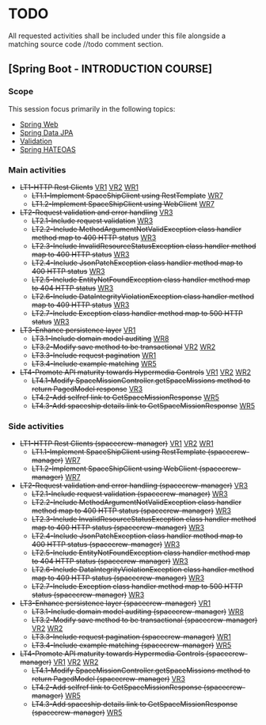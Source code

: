 # TODO

All requested activities shall be included under this file alongside a matching source code //todo comment section.

## [Spring Boot - INTRODUCTION COURSE]

### Scope

This session focus primarily in the following topics:

* [Spring Web](https://docs.spring.io/spring-boot/docs/2.4.5/reference/htmlsingle/#boot-features-developing-web-applications)
* [Spring Data JPA](https://docs.spring.io/spring-boot/docs/2.4.5/reference/htmlsingle/#boot-features-jpa-and-spring-data)
* [Validation](https://docs.spring.io/spring-boot/docs/2.4.5/reference/htmlsingle/#boot-features-validation)
* [Spring HATEOAS](https://docs.spring.io/spring-boot/docs/2.4.5/reference/htmlsingle/#boot-features-spring-hateoas)

### Main activities

- ~~LT1-HTTP Rest Clients~~
    [VR1](https://app.pluralsight.com/library/courses/spring-big-picture/table-of-contents)
    [VR2](https://app.pluralsight.com/library/courses/spring-boot-fundamentals/table-of-contents)
   [WR1](https://www.baeldung.com/spring-boot-start#web-and-the-controller)
   - ~~LT1.1-Implement SpaceShipClient using RestTemplate~~ [WR7](https://www.baeldung.com/spring-webclient-resttemplate)
   - ~~LT1.2-Implement SpaceShipClient using WebClient~~ [WR7](https://www.baeldung.com/spring-webclient-resttemplate)
- ~~LT2-Request validation and error handling~~ [VR3](https://app.pluralsight.com/player?course=spring-rest&author=peter-vanrijn&name=f22098f6-6f8a-4d98-a7f4-be46cdb4ecb0&clip=0&mode=live)
   - ~~LT2.1-Include request validation~~ [WR3](https://www.baeldung.com/exception-handling-for-rest-with-spring)
   - ~~LT2.2-Include MethodArgumentNotValidException class handler method map to 400 HTTP status~~ [WR3](https://www.baeldung.com/exception-handling-for-rest-with-spring)
   - ~~LT2.3-Include InvalidResourceStatusException class handler method map to 400 HTTP status~~ [WR3](https://www.baeldung.com/exception-handling-for-rest-with-spring)
   - ~~LT2.4-Include JsonPatchException class handler method map to 400 HTTP status~~ [WR3](https://www.baeldung.com/exception-handling-for-rest-with-spring)
   - ~~LT2.5-Include EntityNotFoundException class handler method map to 404 HTTP status~~ [WR3](https://www.baeldung.com/exception-handling-for-rest-with-spring)
   - ~~LT2.6-Include DataIntegrityViolationException class handler method map to 409 HTTP status~~ [WR3](https://www.baeldung.com/exception-handling-for-rest-with-spring)
   - ~~LT2.7-Include Exception class handler method map to 500 HTTP status~~ [WR3](https://www.baeldung.com/exception-handling-for-rest-with-spring)
- ~~LT3-Enhance persistence layer~~ [VR1](https://app.pluralsight.com/library/courses/spring-data-jpa-getting-started/table-of-contents)
   - ~~LT3.1-Include domain model auditing~~ [WR8](https://www.baeldung.com/database-auditing-jpa#spring)
   - ~~LT3.2-Modify save method to be transactional~~ [VR2](https://app.pluralsight.com/library/courses/data-transactions-spring/table-of-contents)
     [WR2](https://www.baeldung.com/transaction-configuration-with-jpa-and-spring)
   - ~~LT3.3-Include request pagination~~ [WR1](https://www.baeldung.com/spring-data-jpa-pagination-sorting)
   - ~~LT3.4-Include example matching~~ [WR5](https://www.baeldung.com/spring-data-query-by-example)
- ~~LT4-Promote API maturity towards Hypermedia Controls~~
    [VR1](https://app.pluralsight.com/library/courses/spring-big-picture/table-of-contents)
    [VR2](https://app.pluralsight.com/library/courses/spring-boot-fundamentals/table-of-contents)
    [WR2](https://spring.io/guides/gs/rest-service/)
   - ~~LT4.1-Modify SpaceMissionController.getSpaceMissions method to return PagedModel response~~ [VR3](https://app.pluralsight.com/player?course=spring-rest&author=peter-vanrijn&name=6fbffaa5-c1eb-4961-81b8-f34ef28cf5f6&clip=0&mode=live)
   - ~~LT4.2-Add selfref link to GetSpaceMissionResponse~~ [WR5](https://www.baeldung.com/spring-hateoas-tutorial)
   - ~~LT4.3-Add spaceship details link to GetSpaceMissionResponse~~ [WR5](https://www.baeldung.com/spring-hateoas-tutorial)


### Side activities

- ~~LT1-HTTP Rest Clients (spacecrew-manager)~~ 
    [VR1](https://app.pluralsight.com/library/courses/spring-big-picture/table-of-contents)
    [VR2](https://app.pluralsight.com/library/courses/spring-boot-fundamentals/table-of-contents)
   [WR1](https://www.baeldung.com/spring-boot-start#web-and-the-controller)
   - ~~LT1.1-Implement SpaceShipClient using RestTemplate (spacecrew-manager)~~ [WR7](https://www.baeldung.com/spring-webclient-resttemplate)
   - ~~LT1.2-Implement SpaceShipClient using WebClient (spacecrew-manager)~~ [WR7](https://www.baeldung.com/spring-webclient-resttemplate)
- ~~LT2-Request validation and error handling (spacecrew-manager)~~ [VR3](https://app.pluralsight.com/player?course=spring-rest&author=peter-vanrijn&name=f22098f6-6f8a-4d98-a7f4-be46cdb4ecb0&clip=0&mode=live)
   - ~~LT2.1-Include request validation (spacecrew-manager)~~ [WR3](https://www.baeldung.com/exception-handling-for-rest-with-spring)
   - ~~LT2.2-Include MethodArgumentNotValidException class handler method map to 400 HTTP status (spacecrew-manager)~~ [WR3](https://www.baeldung.com/exception-handling-for-rest-with-spring)
   - ~~LT2.3-Include InvalidResourceStatusException class handler method map to 400 HTTP status (spacecrew-manager)~~ [WR3](https://www.baeldung.com/exception-handling-for-rest-with-spring)
   - ~~LT2.4-Include JsonPatchException class handler method map to 400 HTTP status (spacecrew-manager)~~ [WR3](https://www.baeldung.com/exception-handling-for-rest-with-spring)
   - ~~LT2.5-Include EntityNotFoundException class handler method map to 404 HTTP status (spacecrew-manager)~~ [WR3](https://www.baeldung.com/exception-handling-for-rest-with-spring)
   - ~~LT2.6-Include DataIntegrityViolationException class handler method map to 409 HTTP status (spacecrew-manager)~~ [WR3](https://www.baeldung.com/exception-handling-for-rest-with-spring)
   - ~~LT2.7-Include Exception class handler method map to 500 HTTP status (spacecrew-manager)~~ [WR3](https://www.baeldung.com/exception-handling-for-rest-with-spring)
- ~~LT3-Enhance persistence layer (spacecrew-manager)~~ [VR1](https://app.pluralsight.com/library/courses/spring-data-jpa-getting-started/table-of-contents)
   - ~~LT3.1-Include domain model auditing (spacecrew-manager)~~ [WR8](https://www.baeldung.com/database-auditing-jpa#spring)
   - ~~LT3.2-Modify save method to be transactional (spacecrew-manager)~~ [VR2](https://app.pluralsight.com/library/courses/data-transactions-spring/table-of-contents)
      [WR2](https://www.baeldung.com/transaction-configuration-with-jpa-and-spring)
   - ~~LT3.3-Include request pagination (spacecrew-manager)~~ [WR1](https://www.baeldung.com/spring-data-jpa-pagination-sorting)
   - ~~LT3.4-Include example matching (spacecrew-manager)~~ [WR5](https://www.baeldung.com/spring-data-query-by-example)
- ~~LT4-Promote API maturity towards Hypermedia Controls (spacecrew-manager)~~ 
    [VR1](https://app.pluralsight.com/library/courses/spring-big-picture/table-of-contents)
    [VR2](https://app.pluralsight.com/library/courses/spring-boot-fundamentals/table-of-contents)
    [WR2](https://spring.io/guides/gs/rest-service/)
   - ~~LT4.1-Modify SpaceMissionController.getSpaceMissions method to return PagedModel<GetSpaceMissionResponse> (spacecrew-manager)~~ [VR3](https://app.pluralsight.com/player?course=spring-rest&author=peter-vanrijn&name=6fbffaa5-c1eb-4961-81b8-f34ef28cf5f6&clip=0&mode=live)
   - ~~LT4.2-Add selfref link to GetSpaceMissionResponse (spacecrew-manager)~~ [WR5](https://www.baeldung.com/spring-hateoas-tutorial)
   - ~~LT4.3-Add spaceship details link to GetSpaceMissionResponse (spacecrew-manager)~~ [WR5](https://www.baeldung.com/spring-hateoas-tutorial)